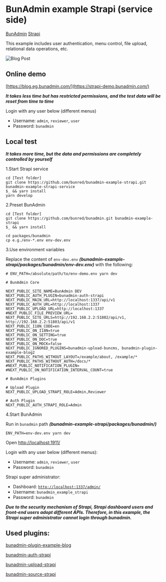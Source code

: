# BunAdmin example Strapi (service side)
[BunAdmin](https://github.com/bunred/bunadmin)
[Strapi](https://github.com/strapi/strapi)

This example includes user authentication, menu control, file upload, relational data operations, etc.

![Blog Post](https://gblobscdn.gitbook.com/assets%2F-M1ZbjnBaWO_NJOdj8_A%2F-MHlKrSo5A7uYDJDV45k%2F-MHlKxF4-lohTzN3gsiA%2Fblog-post-strapi.png)

## Online demo
[https://blog.eg.bunadmin.com/](https://strapi-demo.bunadmin.com/)

***It takes less time but has restricted permissions, and the test data will be reset from time to time***

Login with any user below (different menus)
- Username: `admin`, `reviewer`, `user`
- Password: `bunadmin`

## Local test
***It takes more time, but the data and permissions are completely controlled by yourself***

1.Start Strapi service
``` shell
cd [Test folder]
git clone https://github.com/bunred/bunadmin-example-strapi.git bunadmin-example-strapi-service
$_ && yarn install
yarn develop
```

2.Preset BunAdmin
``` shell
cd [Test folder]
git clone https://github.com/bunred/bunadmin.git bunadmin-example-strapi
$_ && yarn install

cd packages/bunadmin
cp e.g./env-*.env env-dev.env
```

3.Use environment variables

Replace the content of `env-dev.env` ***(bunadmin-example-strapi/packages/bunadmin/env-dev.env)*** with the following:
``` shell
# ENV_PATH=/absolute/path/to/env-demo.env yarn dev

# BunAdmin Core

NEXT_PUBLIC_SITE_NAME=BunAdmin DEV
NEXT_PUBLIC_AUTH_PLUGIN=bunadmin-auth-strapi
NEXT_PUBLIC_MAIN_URL=http://localhost:1337/api/v1
NEXT_PUBLIC_AUTH_URL=http://localhost:1337
NEXT_PUBLIC_UPLOAD_URL=http://localhost:1337
#NEXT_PUBLIC_FILE_PREVIEW_URL=
NEXT_PUBLIC_SITE_URLS=http://192.168.2.2:51802/api/v1, http://192.168.2.2:51803/api/v1
NEXT_PUBLIC_I18N_CODE=en
NEXT_PUBLIC_ON_I18N=true
NEXT_PUBLIC_ON_SETTING=true
NEXT_PUBLIC_ON_DOC=true
NEXT_PUBLIC_ON_MOCK=false
NEXT_PUBLIC_IGNORED_PLUGINS=bunadmin-upload-buncms, bunadmin-plugin-example-blog2
NEXT_PUBLIC_PATHS_WITHOUT_LAYOUT=/example/about, /example/*
NEXT_PUBLIC_PATHS_WITHOUT_AUTH=/docs/*
#NEXT_PUBLIC_NOTIFICATION_PLUGIN=
#NEXT_PUBLIC_ON_NOTIFICATION_INTERVAL_COUNT=true

# BunAdmin Plugins

# Upload Plugin
NEXT_PUBLIC_UPLOAD_STRAPI_ROLE=Admin,Reviewer

# Auth Plugin
NEXT_PUBLIC_AUTH_STRAPI_ROLE=Admin

```

4.Start BunAdmin

Run in `bunadmin` path ***(bunadmin-example-strapi/packages/bunadmin/)***
```shell script
ENV_PATH=env-dev.env yarn dev
```

Open [http://localhost:1911/](http://localhost:1911/)

Login with any user below (different menus):
- Username: `admin`, `reviewer`, `user`
- Password: `bunadmin`

Strapi super administrator:
- Dashboard: [`http://localhost:1337/admin/`](http://localhost:1337/admin/)
- Username: `bunadmin_example_strapi`
- Password: `bunadmin`

***Due to the security mechanism of Strapi, Strapi dashboard users and front-end users adopt different APIs. Therefore, in this example, the Strapi super administrator cannot login through bunadmin.***

## Used plugins:

[bunadmin-plugin-example-blog](https://github.com/bunred/bunadmin/tree/master/plugins/bunadmin-plugin-example-blog)

[bunadmin-auth-strapi](https://github.com/bunred/bunadmin/tree/master/plugins/bunadmin-auth-strapi)

[bunadmin-upload-strapi](https://github.com/bunred/bunadmin/tree/master/plugins/bunadmin-upload-strapi)

[bunadmin-source-strapi](https://github.com/bunred/bunadmin/tree/master/packages/bunadmin-source-strapi)

